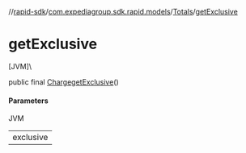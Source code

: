 //[rapid-sdk](../../../index.md)/[com.expediagroup.sdk.rapid.models](../index.md)/[Totals](index.md)/[getExclusive](get-exclusive.md)

# getExclusive

[JVM]\

public final [Charge](../-charge/index.md)[getExclusive](get-exclusive.md)()

#### Parameters

JVM

| |
|---|
| exclusive |
